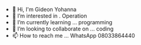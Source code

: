 - 👋 Hi, I'm Gideon Yohanna
- 👀 I’m interested in . Operation
- 🌱 I’m currently learning ... programming
- 💞️ I’m looking to collaborate on ... coding
- 📫 How to reach me ... WhatsApp 08033864440

<!---
Gideon8858/Gideon8858 is a ✨ special ✨ repository because its `README.md` (this file) appears on your GitHub profile.
You can click the Preview link to take a look at your changes.
--->

